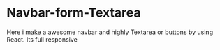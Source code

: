 # Navbar-form-Textarea
Here i make a awesome navbar and highly Textarea or buttons by using React. Its full responsive
